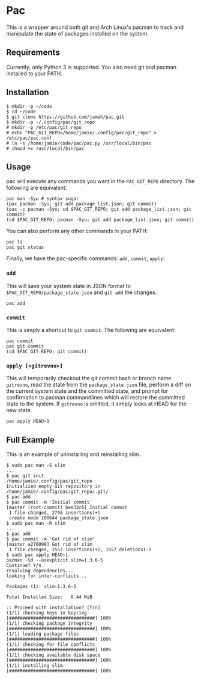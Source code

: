 # Pac

This is a wrapper around both git and Arch Linux's pacman to track and manipulate the state of packages installed on the system.

## Requirements

Currently, only Python 3 is supported. You also need git and pacman installed to your PATH.

## Installation

```
$ mkdir -p ~/code
$ cd ~/code
$ git clone https://github.com/jameh/pac.git
$ mkdir -p ~/.config/pac/git_repo
# mkdir -p /etc/pac/git_repo
# echo "PAC_GIT_REPO=/home/jamie/.config/pac/git_repo" > /etc/pac/pac.conf
# ln -s /home/jamie/code/pac/pac.py /usr/local/bin/pac
# chmod +x /usr/local/bin/pac
```

## Usage
pac will execute any commands you want in the `PAC_GIT_REPO` directory.
The following are equivalent:

```
pac man -Syu # syntax sugar
(pac pacman -Syu; git add package_list.json; git commit)
(pac -c pacman -Syu; cd $PAC_GIT_REPO; git add package_list.json; git commit)
(cd $PAC_GIT_REPO; pacman -Syu; git add package_list.json; git commit)
```

You can also perform any other commands in your PATH:

```
pac ls
pac git status
```

Finally, we have the pac-specific commands: `add`, `commit`, `apply`:

### `add`

This will save your system state in JSON format to `$PAC_GIT_REPO/package_state.json` and `git add` the changes.

```
pac add
```

### `commit`

This is simply a shortcut to `git commit`. The following are equivalent:

```
pac commit
pac git commit
(cd $PAC_GIT_REPO; git commit)
```

### `apply [<gitrevno>]`

This will temporarily checkout the git commit hash or branch name `gitrevno`, 
read the state from the `package_state.json` file, perform a diff on the current
system state and the committed state, and prompt for confirmation to pacman
commandlines which will restore the committed state to the system.
If `gitrevno` is omitted, it simply looks at HEAD for the new state.

```
pac apply HEAD~1
```

## Full Example

This is an example of uninstalling and reinstalling slim.

```
$ sudo pac man -S slim
...
$ pac git init
/home/jamie/.config/pac/git_repo
Initialized empty Git repository in /home/jamie/.config/pac/git_repo/.git/
$ pac add
$ pac commit -m 'Initial commit'
[master (root-commit) bee32c6] Initial commit
 1 file changed, 2798 insertions(+)
 create mode 100644 package_state.json
$ sudo pac man -R slim
...
$ pac add
$ pac commit -m 'Got rid of slim'
[master a276098] Got rid of slim
 1 file changed, 1553 insertions(+), 1557 deletions(-)
$ sudo pac apply HEAD~1
pacman -Sd --asexplicit slim=1.3.6-5
Continue? Y/n 
resolving dependencies...
looking for inter-conflicts...

Packages (1): slim-1.3.6-5

Total Installed Size:   0.44 MiB

:: Proceed with installation? [Y/n] 
(1/1) checking keys in keyring                               [################################] 100%
(1/1) checking package integrity                             [################################] 100%
(1/1) loading package files                                  [################################] 100%
(1/1) checking for file conflicts                            [################################] 100%
(1/1) checking available disk space                          [################################] 100%
(1/1) installing slim                                        [################################] 100%
```



[1]: http://docopt.org/